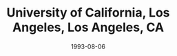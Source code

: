 ---
title: "University of California, Los Angeles, Los Angeles, CA"
project_id: 
date: 1993-08-06
conference_id: ""
presenters:
   - peter_bandettini
summary: "University of California, Los Angeles, Los Angeles, CA"
file: /assets/presentations/
filename: 
layout: presentation
---